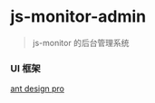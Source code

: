 # js-monitor-admin

> js-monitor 的后台管理系统

### UI 框架

[ant design pro](https://pro.loacg.com/docs/router-and-nav)
